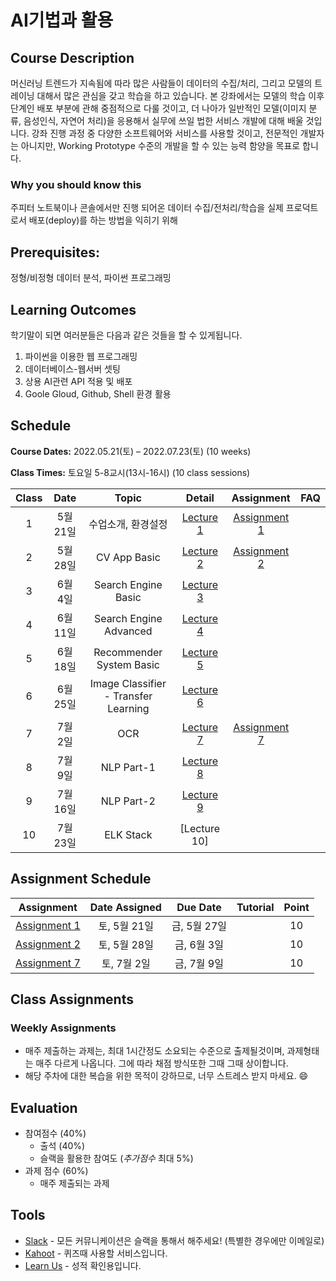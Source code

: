 # AI기법과 활용

## Course Description

머신러닝 트렌드가 지속됨에 따라 많은 사람들이 데이터의 수집/처리, 그리고 모델의 트레이닝 대해서 많은 관심을 갖고 학습을 하고 있습니다. 본 강좌에서는 모델의 학습 이후 단계인 배포 부분에 관해 중점적으로 다룰 것이고, 더 나아가 일반적인 모델(이미지 분류, 음성인식, 자연어 처리)을 응용해서 실무에 쓰일 법한 서비스 개발에 대해 배울 것입니다. 강좌 진행 과정 중 다양한 소프트웨어와 서비스를 사용할 것이고, 전문적인 개발자는 아니지만, Working Prototype 수준의 개발을 할 수 있는 능력 함양을 목표로 합니다.

### Why you should know this

주피터 노트북이나 콘솔에서만 진행 되어온 데이터 수집/전처리/학습을 실제 프로덕트로서 배포(deploy)를 하는 방법을 익히기 위해

## Prerequisites:

정형/비정형 데이터 분석, 파이썬 프로그래밍

## Learning Outcomes

학기말이 되면 여러분들은 다음과 같은 것들을 할 수 있게됩니다.

1. 파이썬을 이용한 웹 프로그래밍
1. 데이터베이스-웹서버 셋팅
1. 상용 AI관련 API 적용 및 배포
1. Goole Gloud, Github, Shell 환경 활용

## Schedule

**Course Dates:** 2022.05.21(토) – 2022.07.23(토) (10 weeks)

**Class Times:** 토요일 5-8교시(13시-16시) (10 class sessions)

| Class |   Date   |                Topic                 |    Detail    |   Assignment    | FAQ |
| :---: | :------: | :----------------------------------: | :----------: | :-------------: | :-: |
|   1   | 5월 21일 |          수업소개, 환경설정          | [Lecture 1]  | [Assignment 1]  |     |
|   2   | 5월 28일 |             CV App Basic             | [Lecture 2]  | [Assignment 2]  |     |
|   3   | 6월 4일  |         Search Engine Basic          | [Lecture 3]  |                 |     |
|   4   | 6월 11일 |        Search Engine Advanced        | [Lecture 4]  |                 |     |
|   5   | 6월 18일 |       Recommender System Basic       | [Lecture 5]  |                 |     |
|   6   | 6월 25일 | Image Classifier - Transfer Learning | [Lecture 6]  |                 |     |
|   7   | 7월 2일  |                 OCR                  | [Lecture 7]  | [Assignment 7]  |     |
|   8   | 7월 9일  |                 NLP Part-1                  | [Lecture 8]  |   |     |
|   9   | 7월 16일 |                 NLP Part-2                  | [Lecture 9]  |   |     |
|  10   | 7월 23일 |                 ELK Stack                  | [Lecture 10] |  |     |

[lecture 1]: lecture/week-01
[assignment 1]: assignment/week-01/README.md
[lecture 2]: lecture/week-02
[assignment 2]: assignment/week-02/README.md
[lecture 3]: lecture/week-03
[lecture 4]: lecture/week-04
[lecture 5]: lecture/week-05
[lecture 6]: lecture/week-06
[lecture 7]: lecture/week-07
[lecture 8]: lecture/week-07
[lecture 9]: lecture/week-09
[assignment 7]: assignment/week-07/README.md
[faq 1]: FAQ.md

## Assignment Schedule

|   Assignment   | Date Assigned |   Due Date   | Tutorial | Point |
| :------------: | :-----------: | :----------: | :------: | :---: |
| [Assignment 1] | 토, 5월 21일  | 금, 5월 27일 |          |  10   |
| [Assignment 2] | 토, 5월 28일  | 금, 6월 3일  |          |  10   |
| [Assignment 7] |  토, 7월 2일  | 금, 7월 9일  |          |  10   |



## Class Assignments

### Weekly Assignments

- 매주 제출하는 과제는, 최대 1시간정도 소요되는 수준으로 출제될것이며, 과제형태는 매주 다르게 나옵니다. 그에 따라 채점 방식또한 그때 그때 상이합니다.
- 해당 주차에 대한 복습을 위한 목적이 강하므로, 너무 스트레스 받지 마세요. :smile:

## Evaluation

- 참여점수 (40%)
  - 출석 (40%)
  - 슬랙을 활용한 참여도 (_추가점수_ 최대 5%)
- 과제 점수 (60%)
  - 매주 제출되는 과제

## Tools

- [Slack](https://yonseigsi7674-hdv8590.slack.com/) - 모든 커뮤니케이션은 슬랙을 통해서 해주세요! (특별한 경우에만 이메일로)
- [Kahoot](https://kahoot.it) - 퀴즈때 사용할 서비스입니다.
- [Learn Us](https://www.learnus.org/course/view.php?id=210391) - 성적 확인용입니다.
